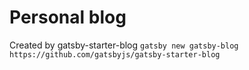 # Personal blog
Created by gatsby-starter-blog
`gatsby new gatsby-blog https://github.com/gatsbyjs/gatsby-starter-blog`
